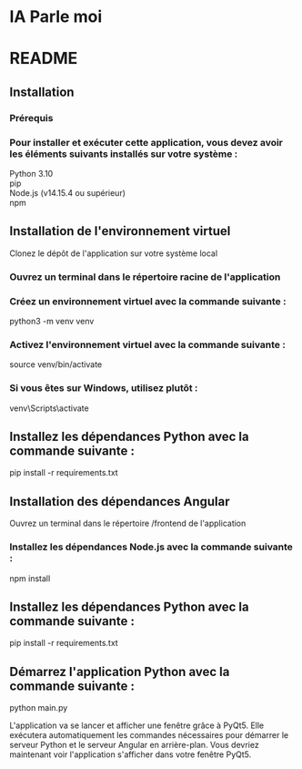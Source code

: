 # IA Parle moi

# README

## Installation

### Prérequis

### Pour installer et exécuter cette application, vous devez avoir les éléments suivants installés sur votre système :
Python 3.10  
pip  
Node.js (v14.15.4 ou supérieur)  
npm  

## Installation de l'environnement virtuel  
Clonez le dépôt de l'application sur votre système local  

### Ouvrez un terminal dans le répertoire racine de l'application  

### Créez un environnement virtuel avec la commande suivante :  

python3 -m venv venv

### Activez l'environnement virtuel avec la commande suivante :  
source venv/bin/activate  

### Si vous êtes sur Windows, utilisez plutôt :  
venv\Scripts\activate

## Installez les dépendances Python avec la commande suivante :  
pip install -r requirements.txt  

## Installation des dépendances Angular  
Ouvrez un terminal dans le répertoire /frontend de l'application  

### Installez les dépendances Node.js avec la commande suivante :  
npm install  

## Installez les dépendances Python avec la commande suivante :    
pip install -r requirements.txt  

## Démarrez l'application Python avec la commande suivante :  
python main.py 

 L'application va se lancer et afficher une fenêtre grâce à PyQt5.
 Elle exécutera automatiquement les commandes nécessaires pour démarrer le serveur Python et le serveur Angular en arrière-plan.
Vous devriez maintenant voir l'application s'afficher dans votre fenêtre PyQt5.

